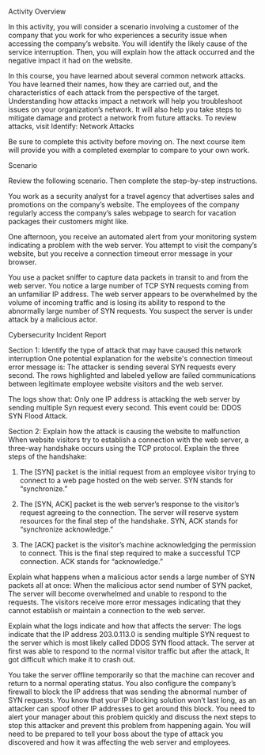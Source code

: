 Activity Overview

In this activity, you will consider a scenario involving a customer of the company that you work for who experiences a security issue when accessing the company’s website. You will  identify the likely cause of the service interruption. Then, you will explain how the attack occurred and the negative impact it had on the website. 

In this course, you have learned about several common network attacks. You have learned their names, how they are carried out, and the characteristics of each attack from the perspective of the target. Understanding how attacks impact a network will help you troubleshoot issues on your organization’s network. It will also help you take steps to mitigate damage and protect a network from future attacks. To review attacks, visit 
Identify: Network Attacks

Be sure to complete this activity before moving on. The next course item will provide you with a completed exemplar to compare to your own work. 

Scenario

Review the following scenario. Then complete the step-by-step instructions.

You work as a security analyst for a travel agency that advertises sales and promotions on the company’s website. The employees of the company regularly access the company’s sales webpage to search for vacation packages their customers might like. 

One afternoon, you receive an automated alert from your monitoring system indicating a problem with the web server. You attempt to visit the company’s website, but you receive a connection timeout error message in your browser.

You use a packet sniffer to capture data packets in transit to and from the web server. You notice a large number of TCP SYN requests coming from an unfamiliar IP address. The web server appears to be overwhelmed by the volume of incoming traffic and is losing its ability to respond to the abnormally large number of SYN requests. You suspect the server is under attack by a malicious actor. 

Cybersecurity Incident Report

Section 1: Identify the type of attack that may have caused this 
network interruption
One potential explanation for the website's connection timeout error message is: The attacker is sending several SYN requests every second. The rows highlighted and labeled yellow are failed communications between legitimate employee website visitors and the web server.

The logs show that: Only one IP address is attacking the web server by sending multiple Syn request every second. 
This event could be: DDOS SYN Flood Attack. 



Section 2: Explain how the attack is causing the website to malfunction
When website visitors try to establish a connection with the web server, a three-way handshake occurs using the TCP protocol. Explain the three steps of the handshake:
1. The [SYN] packet is the initial request from an employee visitor trying to connect to a
web page hosted on the web server. SYN stands for “synchronize.”

2. The [SYN, ACK] packet is the web server’s response to the visitor’s request agreeing to
the connection. The server will reserve system resources for the final step of the handshake. SYN, ACK stands for “synchronize acknowledge.”

3. The [ACK] packet is the visitor’s machine acknowledging the permission to connect.
This is the final step required to make a successful TCP connection. ACK stands for
“acknowledge.”

Explain what happens when a malicious actor sends a large number of SYN packets all at once: When the malicious actor send number of SYN packet, The server will become overwhelmed and unable to respond to the requests. The visitors receive more error messages indicating that they cannot establish or maintain a connection to the web server.

Explain what the logs indicate and how that affects the server: The logs indicate that the IP address 203.0.113.0 is sending multiple SYN request to the server which is most likely called DDOS SYN flood attack. The server at first was able to respond to the normal visitor traffic but after the attack, It got difficult which make it to crash out.

You take the server offline temporarily so that the machine can recover and return to a normal operating status. You also configure the company’s firewall to block the IP address that was sending the abnormal number of SYN requests. You know that your IP blocking solution won’t last long, as an attacker can spoof other IP addresses to get around this block. You need to alert your manager about this problem quickly and discuss the next steps to stop this attacker and prevent this problem from happening again. You will need to be prepared to tell your boss about the type of attack you discovered and how it was affecting the web server and employees.
